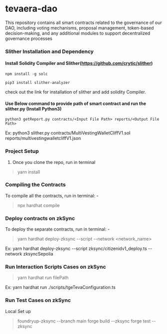 # tevaera-dao
This repository contains all smart contracts related to the governance of our DAO, including voting mechanisms, proposal management, token-based decision-making, and any additional modules to support decentralized governance processes

### Slither Installation and Dependency
#### Install Solidity Compiler and Slither(https://github.com/crytic/slither) 
```
npm install -g solc
```
```
pip3 install slither-analyzer
```
check out the link for installation of slither and add solidity Compiler.
#### Use Below command to provide path of smart contract and run the slither.py (Install Python3)
```
python3 getReport.py contracts/<Input File Path> reports/<Output File Path>  
```
Ex: python3 slither.py contracts/MultiVestingWalletCliffV1.sol reports/multivestingwalletcliffV1.json

### Project Setup

1. Once you clone the repo, run in terminal
> yarn install


### Compiling the Contracts

To compile all the contracts, run in terminal: -
> npx hardhat compile

### Deploy contracts on zkSync

To deploy the separate contracts, run in terminal: -
> yarn hardhat deploy-zksync --script <scriptName> --network <network_name>

Ex: yarn hardhat deploy-zksync --script zksync/citizenidv1_deploy.ts --network zksyncSepolia
### Run Interaction Scripts Cases on zkSync
> yarn hardhat run filePath

Ex: yarn hardhat run ./scripts/tgeTevaConfiguration.ts   
### Run Test Cases on zkSync
Local Set up 
> foundryup-zksync --branch main
> forge build --zksync
> forge test --zksync
